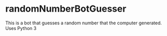 # randomNumberBotGuesser
This is a bot that guesses a random number that the computer generated. Uses Python 3
